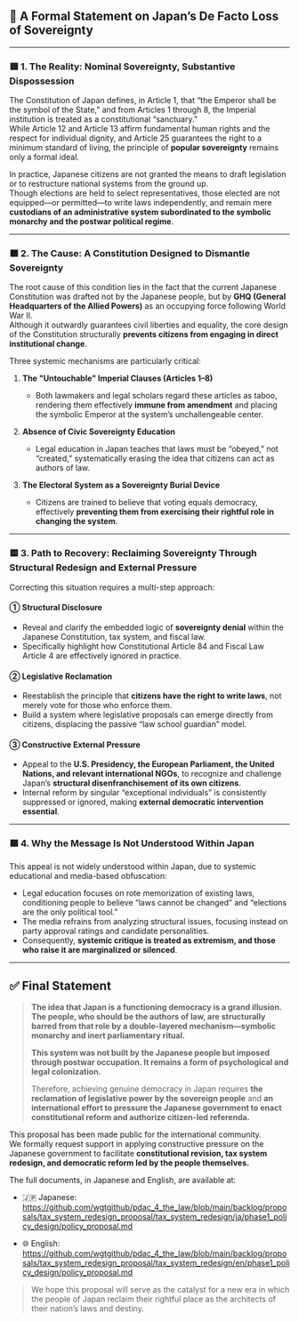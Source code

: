 ## 🧭 A Formal Statement on Japan’s De Facto Loss of Sovereignty

---

### 🟥 1. The Reality: Nominal Sovereignty, Substantive Dispossession

The Constitution of Japan defines, in Article 1, that “the Emperor shall be the symbol of the State,” and from Articles 1 through 8, the Imperial institution is treated as a constitutional “sanctuary.”  
While Article 12 and Article 13 affirm fundamental human rights and the respect for individual dignity, and Article 25 guarantees the right to a minimum standard of living, the principle of **popular sovereignty** remains only a formal ideal.

In practice, Japanese citizens are not granted the means to draft legislation or to restructure national systems from the ground up.  
Though elections are held to select representatives, those elected are not equipped—or permitted—to write laws independently, and remain mere **custodians of an administrative system subordinated to the symbolic monarchy and the postwar political regime**.

---

### 🟧 2. The Cause: A Constitution Designed to Dismantle Sovereignty

The root cause of this condition lies in the fact that the current Japanese Constitution was drafted not by the Japanese people, but by **GHQ (General Headquarters of the Allied Powers)** as an occupying force following World War II.  
Although it outwardly guarantees civil liberties and equality, the core design of the Constitution structurally **prevents citizens from engaging in direct institutional change**.

Three systemic mechanisms are particularly critical:

1. **The "Untouchable" Imperial Clauses (Articles 1–8)**  
   - Both lawmakers and legal scholars regard these articles as taboo, rendering them effectively **immune from amendment** and placing the symbolic Emperor at the system’s unchallengeable center.

2. **Absence of Civic Sovereignty Education**  
   - Legal education in Japan teaches that laws must be “obeyed,” not “created,” systematically erasing the idea that citizens can act as authors of law.

3. **The Electoral System as a Sovereignty Burial Device**  
   - Citizens are trained to believe that voting equals democracy, effectively **preventing them from exercising their rightful role in changing the system**.

---

### 🟨 3. Path to Recovery: Reclaiming Sovereignty Through Structural Redesign and External Pressure

Correcting this situation requires a multi-step approach:

#### ① Structural Disclosure  
- Reveal and clarify the embedded logic of **sovereignty denial** within the Japanese Constitution, tax system, and fiscal law.
- Specifically highlight how Constitutional Article 84 and Fiscal Law Article 4 are effectively ignored in practice.

#### ② Legislative Reclamation  
- Reestablish the principle that **citizens have the right to write laws**, not merely vote for those who enforce them.
- Build a system where legislative proposals can emerge directly from citizens, displacing the passive “law school guardian” model.

#### ③ Constructive External Pressure  
- Appeal to the **U.S. Presidency, the European Parliament, the United Nations, and relevant international NGOs**, to recognize and challenge Japan’s **structural disenfranchisement of its own citizens**.
- Internal reform by singular “exceptional individuals” is consistently suppressed or ignored, making **external democratic intervention essential**.

---

### 🟦 4. Why the Message Is Not Understood Within Japan

This appeal is not widely understood within Japan, due to systemic educational and media-based obfuscation:

- Legal education focuses on rote memorization of existing laws, conditioning people to believe “laws cannot be changed” and “elections are the only political tool.”
- The media refrains from analyzing structural issues, focusing instead on party approval ratings and candidate personalities.
- Consequently, **systemic critique is treated as extremism, and those who raise it are marginalized or silenced**.

---

## ✅ Final Statement

> **The idea that Japan is a functioning democracy is a grand illusion.**  
> **The people, who should be the authors of law, are structurally barred from that role by a double-layered mechanism—symbolic monarchy and inert parliamentary ritual.**  
>
> **This system was not built by the Japanese people but imposed through postwar occupation. It remains a form of psychological and legal colonization.**  
>
> Therefore, achieving genuine democracy in Japan requires **the reclamation of legislative power by the sovereign people** and **an international effort to pressure the Japanese government to enact constitutional reform and authorize citizen-led referenda.**

This proposal has been made public for the international community.  
We formally request support in applying constructive pressure on the Japanese government to facilitate **constitutional revision, tax system redesign, and democratic reform led by the people themselves.**

The full documents, in Japanese and English, are available at:

- 🇯🇵 Japanese:  
  https://github.com/wgtgithub/pdac_4_the_law/blob/main/backlog/proposals/tax_system_redesign_proposal/tax_system_redesign/ja/phase1_policy_design/policy_proposal.md

- 🌐 English:  
  https://github.com/wgtgithub/pdac_4_the_law/blob/main/backlog/proposals/tax_system_redesign_proposal/tax_system_redesign/en/phase1_policy_design/policy_proposal.md

> We hope this proposal will serve as the catalyst for a new era in which the people of Japan reclaim their rightful place as the architects of their nation’s laws and destiny.
